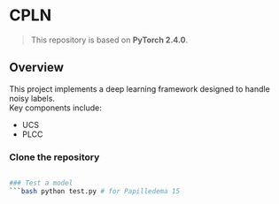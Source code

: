# CPLN

> This repository is based on **PyTorch 2.4.0**.

## Overview

This project implements a deep learning framework designed to handle noisy labels.  
Key components include:
- UCS
- PLCC
  
### Clone the repository
```bash git clone https://github.com/FredJChang/CPLN.git

### Test a model 
```bash python test.py # for Papilledema 15
